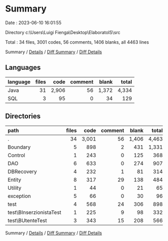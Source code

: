 # Summary

Date : 2023-06-10 16:01:55

Directory c:\\Users\\Luigi Fienga\\Desktop\\ElaboratoIS\\src

Total : 34 files,  3001 codes, 56 comments, 1406 blanks, all 4463 lines

Summary / [Details](details.md) / [Diff Summary](diff.md) / [Diff Details](diff-details.md)

## Languages
| language | files | code | comment | blank | total |
| :--- | ---: | ---: | ---: | ---: | ---: |
| Java | 31 | 2,906 | 56 | 1,372 | 4,334 |
| SQL | 3 | 95 | 0 | 34 | 129 |

## Directories
| path | files | code | comment | blank | total |
| :--- | ---: | ---: | ---: | ---: | ---: |
| . | 34 | 3,001 | 56 | 1,406 | 4,463 |
| Boundary | 5 | 898 | 2 | 431 | 1,331 |
| Control | 1 | 243 | 0 | 125 | 368 |
| DAO | 6 | 633 | 0 | 274 | 907 |
| DBRecovery | 4 | 232 | 1 | 81 | 314 |
| Entity | 8 | 317 | 29 | 138 | 484 |
| Utility | 1 | 44 | 0 | 21 | 65 |
| exception | 5 | 66 | 0 | 30 | 96 |
| test | 4 | 568 | 24 | 306 | 898 |
| test\\BInserzionistaTest | 1 | 225 | 9 | 98 | 332 |
| test\\BUtenteTest | 3 | 343 | 15 | 208 | 566 |

Summary / [Details](details.md) / [Diff Summary](diff.md) / [Diff Details](diff-details.md)